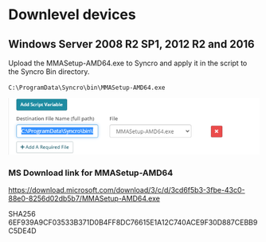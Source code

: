 # Downlevel devices
## Windows Server 2008 R2 SP1, 2012 R2 and 2016
		

Upload the MMASetup-AMD64.exe to Syncro and apply it in the script to the Syncro Bin directory. 

`C:\ProgramData\Syncro\bin\MMASetup-AMD64.exe`

![](msedge_2021-07-01_11-48-31.png)

### MS Download link for MMASetup-AMD64
https://download.microsoft.com/download/3/c/d/3cd6f5b3-3fbe-43c0-88e0-8256d02db5b7/MMASetup-AMD64.exe

SHA256          6EF939A9CF03533B371D0B4FF8DC76615E1A12C740ACE9F30D887CEBB9C5DE4D
